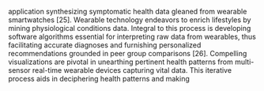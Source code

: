 application synthesizing symptomatic health data gleaned from wearable smartwatches [25]. Wearable
technology endeavors to enrich lifestyles by mining physiological conditions data. Integral to this process is
developing software algorithms essential for interpreting raw data from wearables, thus facilitating accurate
diagnoses and furnishing personalized recommendations grounded in peer group comparisons [26].
Compelling visualizations are pivotal in unearthing pertinent health patterns from multi-sensor real-time
wearable devices capturing vital data. This iterative process aids in deciphering health patterns and making